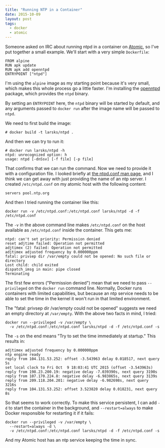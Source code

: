 ```yaml
---
title: "Running NTP in a Container"
date: 2015-10-09
layout: post
tags:
  - docker
  - atomic
---
```


Someone asked on IRC about running ntpd in a container on [Atomic][],
so I've put together a small example.  We'll start with a very simple
`Dockerfile`:

[atomic]: http://www.projectatomic.io/

    FROM alpine
    RUN apk update
    RUN apk add openntpd
    ENTRYPOINT ["ntpd"]

I'm using the `alpine` image as my starting point because it's very
small, which makes this whole process go a little faster.  I'm
installing the [openntpd][] package, which provides the `ntpd` binary.

[openntpd]: http://www.openntpd.org/

By setting an `ENTRYPOINT` here, the `ntpd` binary will be started by
default, and any arguments passed to `docker run` after the image name
will be passed to `ntpd`.

We need to first build the image:

    # docker build -t larsks/ntpd .

And then we can try to run it:

    # docker run larsks/ntpd -h
    ntpd: unrecognized option: h
    usage: ntpd [-dnSsv] [-f file] [-p file]

That confirms that we can run the command.  Now we need to provide it
with a configuration file.  I looked briefly at [the ntpd.conf man
page][ntpd.conf], and I think we can get away with just providing the
name of an ntp server.  I created `/etc/ntpd.conf` on my atomic host
with the following content:

    servers pool.ntp.org

[ntpd.conf]: http://www.openbsd.org/cgi-bin/man.cgi/OpenBSD-current/man5/ntpd.conf.5?query=ntpd.conf

And then I tried running the container like this:

    docker run -v /etc/ntpd.conf:/etc/ntpd.conf larsks/ntpd -d -f /etc/ntpd.conf

The `-v` in the above command line makes `/etc/ntpd.conf` on the host
available as `/etc/ntpd.conf` inside the container.  This gets me:

    ntpd: can't set priority: Permission denied
    reset adjtime failed: Operation not permitted
    adjtimex (2) failed: Operation not permitted
    adjtimex adjusted frequency by 0.000000ppm
    fatal: privsep dir /var/empty could not be opened: No such file or directory
    Lost child: child exited
    dispatch_imsg in main: pipe closed
    Terminating

The first few errors ("Permission denied") mean that we need to pass
`--privileged` on the `docker run` command line.  Normally, Docker
runs containers with limited capabilities, but because an ntp service
needs to be able to set the time in the kernel it won't run in that
limited environment.

The "fatal: privsep dir /var/empty could not be opened" suggests we
need an empty directory at `/var/empty`.  With the above two facts in
mind, I tried:

    docker run --privileged -v /var/empty \
      -v /etc/ntpd.conf:/etc/ntpd.conf larsks/ntpd -d -f /etc/ntpd.conf -s

The `-s` on the end means "Try to set the time immediately at
startup."  This results in:

    adjtimex adjusted frequency by 0.000000ppm
    ntp engine ready
    reply from 104.131.53.252: offset -3.543963 delay 0.018517, next query 5s
    set local clock to Fri Oct  9 18:03:41 UTC 2015 (offset -3.543963s)
    reply from 198.23.200.19: negative delay -7.039390s, next query 3190s
    reply from 107.170.224.8: negative delay -6.983865s, next query 3139s
    reply from 209.118.204.201: negative delay -6.982698s, next query 3216s
    reply from 104.131.53.252: offset 3.523820 delay 0.018231, next query 8s

So that seems to work correctly.  To make this service persistent, I
can add `-d` to start the container in the background, and
`--restart=always` to make Docker responsible for restarting it if it
fails:

    docker run --privileged -v /var/empty \
      --restart=always -d \
      -v /etc/ntpd.conf:/etc/ntpd.conf larsks/ntpd -d -f /etc/ntpd.conf -s

And my Atomic host has an ntp service keeping the time in sync.

